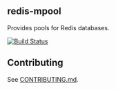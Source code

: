 redis-mpool
-----------

Provides pools for Redis databases.

[![Build Status](https://travis-ci.org/CartoDB/node-redis-mpool.png?branch=master)](http://travis-ci.org/CartoDB/node-redis-mpool)

## Contributing

See [CONTRIBUTING.md](CONTRIBUTING.md).
